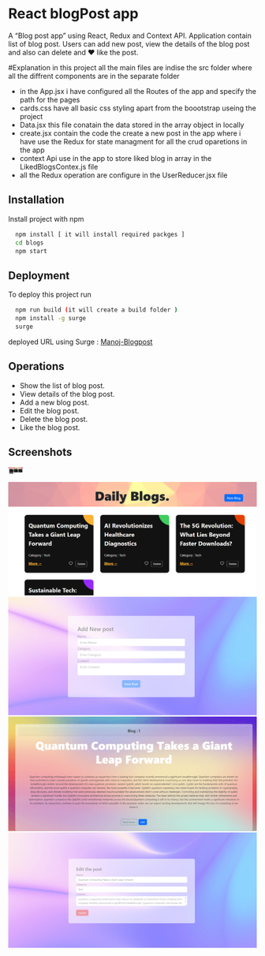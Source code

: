 
# React blogPost app

A “Blog post app” using React, Redux and Context API. Application contain list of blog post. Users can add new post, view the details of the blog post and also can delete and ❤️ like the post.


#Explanation
in this project all the main files are indise the src folder where all the diffrent components are in the separate folder
- in the App.jsx i have configured all the Routes of the app and specify the path for the pages
- cards.css have all basic css styling apart from the boootstrap useing the project
- Data.jsx this file conatain the data stored in the array object in locally
- create.jsx contain the code the create a new post in the app where i have use the Redux for state managment for all the crud oparetions in the app
- context Api use in the app to store liked blog in array in the LikedBlogsContex.js file
- all the Redux operation are configure in the UserReducer.jsx file 

## Installation

Install project with npm

```bash
  npm install [ it will install required packges ]
  cd blogs
  npm start
```
    
## Deployment

To deploy this project run

```bash
  npm run build (it will create a build folder )
  npm install -g surge
  surge
```
deployed URL using Surge : [Manoj-Blogpost](http://manoj-blogpost.surge.sh/)

## Operations

- Show the list of blog post.
- View details of the blog post.
- Add a new blog post.
- Edit the blog post.
- Delete the blog post.
- Like the blog post.



## Screenshots
<img width="30px" src="/screenShots/s1.png" alt="image_name png" />

![1](./screenShots/s1.png)
![2](https://github.com/manojb-j/React-blogPost-app/blob/main/screenShots/s2.png)
![3](https://github.com/manojb-j/React-blogPost-app/blob/main/screenShots/s3.png)
![4](https://github.com/manojb-j/React-blogPost-app/blob/main/screenShots/s4.png)


